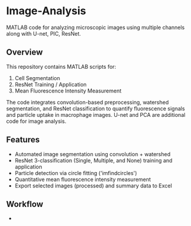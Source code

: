 # Image-Analysis
MATLAB code for analyzing microscopic images using multiple channels along with U-net, PIC, ResNet.

## Overview
This repository contains MATLAB scripts for:
1. Cell Segmentation
2. ResNet Training / Application
3. Mean Fluorescence Intensity Measurement

The code integrates convolution-based preprocessing, watershed segmentation, and ResNet classification to quantify fluorescence signals and particle uptake in macrophage images. U-net and PCA are additional code for image analysis.

## Features
- Automated image segmentation using convolution + watershed
- ResNet 3-classification (Single, Multiple, and None) training and application
- Particle detection via circle fitting ('imfindcircles')
- Quantitative mean fluorescence intensity measurement
- Export selected images (processed) and summary data to Excel

## Workflow
- 
